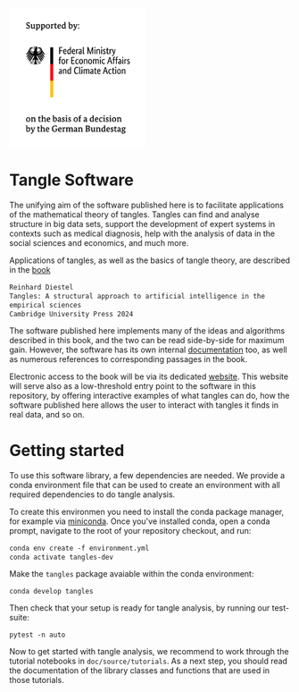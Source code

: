 <img alt="Supported by the Federal Ministry for Economic Affairs and Climate Action on the basis of a decision by the German Bundestag" src="./docs_src/source/BMWK.gif" height="250"/>

# Tangle Software

The unifying aim of the software published here is to facilitate applications of the mathematical theory of tangles.
Tangles can find and analyse structure in big data sets, support the development of expert systems in contexts 
such as medical diagnosis, help with the analysis of data in the social sciences and economics, and much more.

Applications of tangles, as well as the basics of tangle theory, are described in the [book](https://www.tangles-book.com/book/)

    Reinhard Diestel
    Tangles: A structural approach to artificial intelligence in the empirical sciences
    Cambridge University Press 2024

The software published here implements many of the ideas and algorithms described in this book, 
and the two can be read side-by-side for maximum gain. However, the software has its own internal [documentation](https://tangle-software.github.io/tangles/reference/api/tangles.html) 
too, as well as numerous references to corresponding passages in the book.

Electronic access to the book will be via its dedicated [website](https://www.tangles-book.com/book/).
This website will serve also as a low-threshold entry point to the software in this repository, 
by offering interactive examples of what tangles can do, 
how the software published here allows the user to interact with tangles it finds in real data, and so on.

# Getting started

To use this software library, a few dependencies are needed. We provide a conda environment file
that can be used to create an environment with all required dependencies to do tangle analysis.

To create this environmen you need to install the conda package manager,
for example via [miniconda](https://docs.conda.io/projects/miniconda/en/latest/). 
Once you've installed conda, open a conda prompt, 
navigate to the root of your repository checkout, and run:
```shell
conda env create -f environment.yml
conda activate tangles-dev
```

Make the `tangles` package avaiable within the conda environment:
```shell
conda develop tangles
```

Then check that your setup is ready for tangle analysis, by running our test-suite:
```shell
pytest -n auto
```

Now to get started with tangle analysis, we recommend to work through the tutorial notebooks in
`doc/source/tutorials`. As a next step, you should read the documentation of the library classes and 
functions that are used in those tutorials.  

